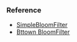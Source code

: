 ### Reference

- [SimpleBloomFilter](https://github.com/csorchard/SimpleBloomFilter/blob/74e19e12b3efb8b6627157097881c054a75c26b2/bloom_filter/BloomFilter.go#L35-L39)
- [Bttown BloomFilter](https://github.com/bttown/bloomfilter)
